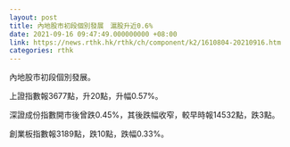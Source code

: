 ```yaml
---
layout: post
title: 內地股市初段個別發展　滬股升近0.6%
date: 2021-09-16 09:47:49.000000000 +08:00
link: https://news.rthk.hk/rthk/ch/component/k2/1610804-20210916.htm
categories: rthk
---
```


內地股市初段個別發展。

上證指數報3677點，升20點，升幅0.57%。

深證成份指數開市後曾跌0.45%，其後跌幅收窄，較早時報14532點，跌3點。

創業板指數報3189點，跌10點，跌幅0.33%。
